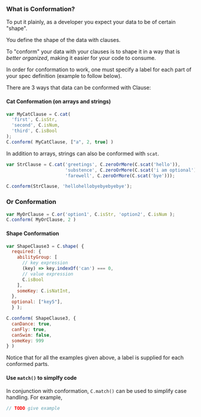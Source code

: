 ### What is Conformation?

To put it plainly, as a developer you expect your data to be of certain "shape".

You define the shape of the data with clauses.

To "conform" your data with your clauses is to shape it in a way that is <em>better organized</em>, making it easier for your code to consume.

In order for conformation to work, one must specify a label for each part of your spec definition (example to follow below).

There are 3 ways that data can be conformed with Clause:

#### Cat Conformation (on arrays and strings)

```js
var MyCatClause = C.cat(
  'first', C.isStr, 
  'second', C.isNum, 
  'third', C.isBool
);
C.conform( MyCatClause, ["a", 2, true] )
```

In addition to arrays, strings can also be conformed with `scat`.

```js
var StrClause = C.cat('greetings', C.zeroOrMore(C.scat('hello')),
                      'substence', C.zeroOrMore(C.scat('i am optional')),
                      'farewell', C.zeroOrMore(C.scat('bye')));

C.conform(StrClause, 'hellohellobyebyebyebye');
```

### Or Conformation

```js
var MyOrClause = C.or('option1', C.isStr, 'option2', C.isNum );
C.conform( MyOrClause, 2 )
```

#### Shape Conformation

```js
var ShapeClause3 = C.shape( { 
  required: {
    abilityGroup: [ 
      // key expression
      (key) => key.indexOf('can') === 0,
      // value expression
      C.isBool
    ],
    someKey: C.isNatInt,
  }, 
  optional: ["key5"],
  } );

C.conform( ShapeClause3, { 
  canDance: true, 
  canFly: true, 
  canSwim: false, 
  someKey: 999 
} )
```

Notice that for all the examples given above, a label is supplied for each conformed parts.

#### Use `match()` to simplfy code

In conjunction with conformation, `C.match()` can be used to simplify case handling. For example,

```js
// TODO give example
```